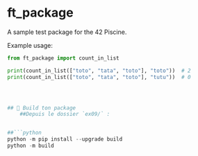 # ft_package

A sample test package for the 42 Piscine.

Example usage:

```python
from ft_package import count_in_list

print(count_in_list(["toto", "tata", "toto"], "toto"))  # 2
print(count_in_list(["toto", "tata", "toto"], "tutu"))  # 0




## 🧱 Build ton package
    ##Depuis le dossier `ex09/` :


##```python
python -m pip install --upgrade build
python -m build
